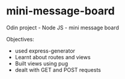# mini-message-board

Odin project - Node JS  - mini message board

Objectives:
* used express-generator
* Learnt about routes and views
* Built views using pug
* dealt with GET and POST requests
